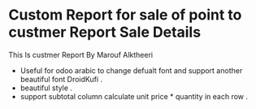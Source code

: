 # Custom Report for sale of point to custmer Report Sale Details

This Is custmer Report By Marouf Alktheeri 

- Useful for odoo arabic to change defualt font and support another beautiful font DroidKufi .
- beautiful style .
- support subtotal column calculate unit price * quantity in each row . 

